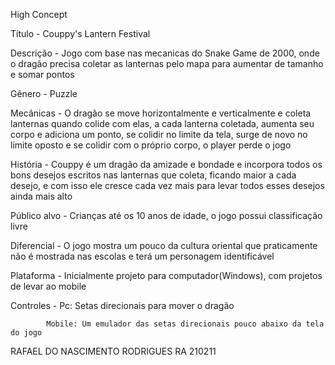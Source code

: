 High Concept

Título - Couppy's Lantern Festival

Descrição - Jogo com base nas mecanicas do Snake Game de 2000, onde o dragão precisa coletar as lanternas pelo mapa para aumentar de tamanho e somar pontos

Gênero - Puzzle

Mecânicas - O dragão se move horizontalmente e verticalmente e coleta lanternas quando colide com elas, a cada lanterna coletada, aumenta seu corpo e adiciona um ponto, se colidir no limite da tela, surge de novo no limite oposto e se colidir com o próprio corpo, o player perde o jogo

História - Couppy é um dragão da amizade e bondade e incorpora todos os bons desejos escritos nas lanternas que coleta, ficando maior a cada desejo, e com isso ele cresce cada vez mais para levar todos esses desejos ainda mais alto

Público alvo - Crianças até os 10 anos de idade, o jogo possui classificação livre

Diferencial - O jogo mostra um pouco da cultura oriental que praticamente não é mostrada nas escolas e terá um personagem identificável

Plataforma - Inicialmente projeto para computador(Windows), com projetos de levar ao mobile


Controles - Pc: Setas direcionais para mover o dragão
            
            Mobile: Um emulador das setas direcionais pouco abaixo da tela do jogo
            


RAFAEL DO NASCIMENTO RODRIGUES RA 210211

